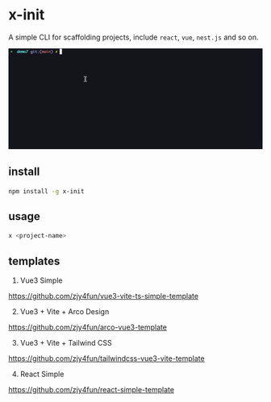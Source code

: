 # x-init

A simple CLI for scaffolding projects, include `react`, `vue`, `nest.js` and so on. 

![demo](./demo1.gif)

## install
```bash
npm install -g x-init
```

## usage
```bash
x <project-name>
```

## templates 

1. Vue3 Simple

https://github.com/zjy4fun/vue3-vite-ts-simple-template

2. Vue3 + Vite + Arco Design

https://github.com/zjy4fun/arco-vue3-template

3. Vue3 + Vite + Tailwind CSS

https://github.com/zjy4fun/tailwindcss-vue3-vite-template

4. React Simple

https://github.com/zjy4fun/react-simple-template